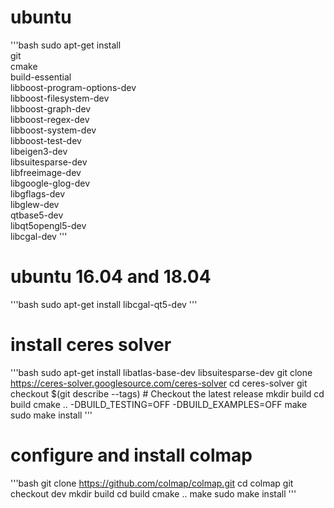 # ubuntu
'''bash
    sudo apt-get install \
        git \
        cmake \
        build-essential \
        libboost-program-options-dev \
        libboost-filesystem-dev \
        libboost-graph-dev \
        libboost-regex-dev \
        libboost-system-dev \
        libboost-test-dev \
        libeigen3-dev \
        libsuitesparse-dev \
        libfreeimage-dev \
        libgoogle-glog-dev \
        libgflags-dev \
        libglew-dev \
        qtbase5-dev \
        libqt5opengl5-dev \
        libcgal-dev
'''

# ubuntu 16.04 and 18.04
'''bash
    sudo apt-get install libcgal-qt5-dev
'''

# install ceres solver
'''bash
    sudo apt-get install libatlas-base-dev libsuitesparse-dev
    git clone https://ceres-solver.googlesource.com/ceres-solver
    cd ceres-solver
    git checkout $(git describe --tags) # Checkout the latest release
    mkdir build
    cd build
    cmake .. -DBUILD_TESTING=OFF -DBUILD_EXAMPLES=OFF
    make
    sudo make install
'''

# configure and install colmap
'''bash
    git clone https://github.com/colmap/colmap.git
    cd colmap
    git checkout dev
    mkdir build
    cd build
    cmake ..
    make
    sudo make install
'''

